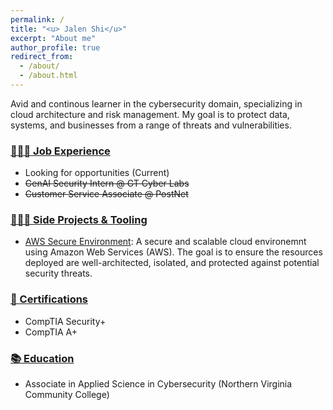 ```yaml
---
permalink: /
title: "<u> Jalen Shi</u>"
excerpt: "About me"
author_profile: true
redirect_from: 
  - /about/
  - /about.html
---
```



Avid and continous learner in the cybersecurity domain, specializing in cloud architecture and risk management. My goal is to protect data, systems, and businesses from a range of threats and vulnerabilities.

### <u> 👨🏻‍💻 Job Experience </u>
<ul>
<li> Looking for opportunities (Current) </li>
<li><s> GenAI Security Intern @ GT Cyber Labs </s></li>
<li><s> Customer Service Associate @ PostNet </s></li>
  </ul>

### <u> 👨🏻‍🔬 Side Projects & Tooling </u>
<ul>
<li> <a href="https://github.com/cyberjalen/AWS-Secure-Enivornment">AWS Secure Environment</a>: A secure and scalable cloud environemnt using Amazon Web Services (AWS). The goal is to ensure the resources deployed are well-architected, isolated, and protected against potential security threats. </li>
  </ul>

### <u> 📜 Certifications </u>
<ul>
<li> CompTIA Security+ </li>
<li> CompTIA A+ </li>
  </ul>

### <u> 📚 Education </u>
<ul>
<li> Associate in Applied Science in Cybersecurity (Northern Virginia Community College) </li>
  </ul>







